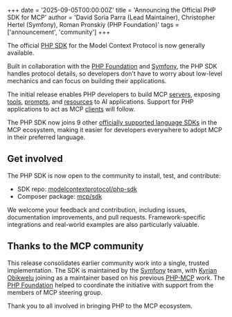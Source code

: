 +++
date = '2025-09-05T00:00:00Z'
title = 'Announcing the Official PHP SDK for MCP'
author = 'David Soria Parra (Lead Maintainer), Christopher Hertel (Symfony), Roman Pronskiy (PHP Foundation)'
tags = ['announcement', 'community']
+++

The official [PHP SDK](https://github.com/modelcontextprotocol/php-sdk) for the Model Context Protocol is now generally available.

Built in collaboration with the [PHP Foundation](https://thephp.foundation/) and [Symfony](https://symfony.com/), the PHP SDK handles protocol details, so developers don’t have to worry about low-level mechanics and can focus on building their applications.

The initial release enables PHP developers to build MCP [servers](https://modelcontextprotocol.io/docs/learn/server-concepts), exposing [tools](https://modelcontextprotocol.io/docs/learn/server-concepts#tools-ai-actions), [prompts](https://modelcontextprotocol.io/docs/learn/server-concepts#prompts-interaction-templates), and [resources](https://modelcontextprotocol.io/docs/learn/server-concepts#resources-context-data) to AI applications. Support for PHP applications to act as MCP [clients](https://modelcontextprotocol.io/docs/learn/client-concepts) will follow.

The PHP SDK now joins 9 other [officially supported language SDKs](https://modelcontextprotocol.io/docs/sdk) in the MCP ecosystem, making it easier for developers everywhere to adopt MCP in their preferred language.

## Get involved

The PHP SDK is now open to the community to install, test, and contribute:

- SDK repo: [modelcontextprotocol/php-sdk](https://github.com/modelcontextprotocol/php-sdk)
- Composer package: [mcp/sdk](https://packagist.org/packages/mcp/sdk)

We welcome your feedback and contribution, including issues, documentation improvements, and pull requests. Framework-specific integrations and real-world examples are also particularly valuable.

## Thanks to the MCP community

This release consolidates earlier community work into a single, trusted implementation. The SDK is maintained by the [Symfony](https://symfony.com/) team, with [Kyrian Obikwelu](https://github.com/CodeWithKyrian) joining as a maintainer based on his previous [PHP-MCP](https://github.com/php-mcp) work. The [PHP Foundation](https://thephp.foundation/) helped to coordinate the initiative with support from the members of MCP steering group.

Thank you to all involved in bringing PHP to the MCP ecosystem.
